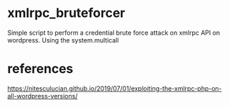 # xmlrpc_bruteforcer

Simple script to perform a credential brute force attack on xmlrpc API on wordpress. Using the system.multicall

# references 
https://nitesculucian.github.io/2019/07/01/exploiting-the-xmlrpc-php-on-all-wordpress-versions/
